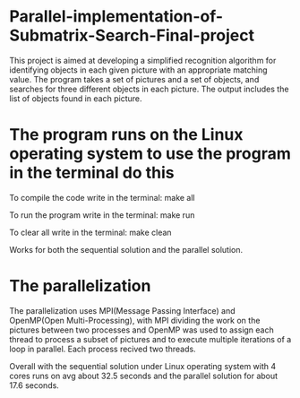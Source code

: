 # Parallel-implementation-of-Submatrix-Search-Final-project
This project is aimed at developing a simplified recognition algorithm for identifying objects in each given picture with an appropriate matching value. The program takes a set of pictures and a set of objects, and searches for three different objects in each picture. The output includes the list of objects found in each picture.

# The program runs on the Linux operating system to use the program in the terminal do this
To compile the code write in the terminal: make all

To run the program write in the terminal: make run

To clear all write in the terminal: make clean

Works for both the sequential solution and the parallel solution.

# The parallelization
The parallelization uses MPI(Message Passing Interface) and OpenMP(Open Multi-Processing), with MPI  dividing the work on the pictures between two processes
and OpenMP was used to assign each thread to process a subset of pictures and to execute multiple iterations of a loop in parallel.
Each process recived two threads.

Overall with the sequential solution under Linux operating system with 4 cores runs on avg about 32.5 seconds and the parallel solution for about 17.6 seconds. 
